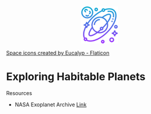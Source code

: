 <p align='center'> 
<img src=astronomy.png width="100">
</p>
<a href="https://www.flaticon.com/free-icons/space" title="space icons">Space icons created by Eucalyp - Flaticon</a>

# Exploring Habitable Planets
Resources
* NASA Exoplanet Archive [Link](https://exoplanetarchive.ipac.caltech.edu/docs/data.html)